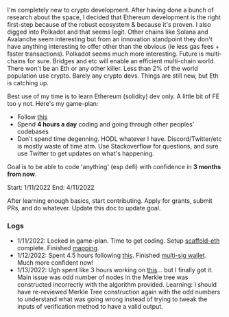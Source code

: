 I'm completely new to crypto development. After having done a bunch of research about the space, I decided that Ethereum development is the right first-step because of the robust ecosystem & because it's proven. I also digged into Polkadot and that seems legit. Other chains like Solana and Avalanche seem interesting but from an innovation standpoint they don't have anything interesting to offer other than the obvious (ie less gas fees + faster transactions). Polkadot seems much more interesting. Future is multi-chains for sure. Bridges and etc will enable an efficient multi-chain world. There won't be an Eth or any other killer. Less than 2% of the world population use crypto. Barely any crypto devs. Things are still new, but Eth is catching up.

Best use of my time is to learn Ethereum (solidity) dev only. A little bit of FE too y not. Here's my game-plan:

- Follow [this](https://docs.scaffoldeth.io/scaffold-eth/)
- Spend **4 hours a day** coding and going through other peoples' codebases
- Don't spend time degenning. HODL whatever I have. Discord/Twitter/etc is mostly waste of time atm. Use Stackoverflow for questions, and sure use Twitter to get updates on what's happening.

Goal is to be able to code 'anything' (esp defi) with confidence in **3 months from now**.

Start: 1/11/2022
End: 4/11/2022

After learning enough basics, start contributing. Apply for grants, submit PRs, and do whatever. Update this doc to update goal.

### Logs
- 1/11/2022: Locked in game-plan. Time to get coding. Setup [scaffold-eth](https://github.com/scaffold-eth/scaffold-eth) complete. Finished [mapping](https://solidity-by-example.org/).
- 1/12/2022: Spent 4.5 hours following [this](https://solidity-by-example.org/). Finished [multi-sig wallet](https://solidity-by-example.org/app/multi-sig-wallet/). Much more confident now!
- 1/13/2022: Ugh spent like 3 hours working on [this](https://solidity-by-example.org/app/merkle-tree)... but I finally got it. Main issue was odd number of nodes in the Merkle tree was constructed incorrectly with the algorithm provided. Learning: I should have re-reviewed Merkle Tree construction again with the odd numbers to understand what was going wrong instead of trying to tweak the inputs of verification method to have a valid output.
